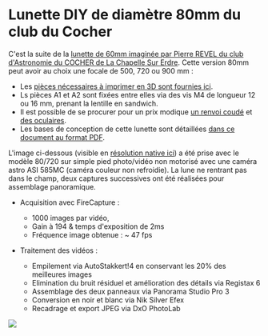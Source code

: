 # Lunette DIY de diamètre 80mm du club du Cocher

C'est la suite de la  [lunette de 60mm imaginée par Pierre REVEL du club d'Astronomie du COCHER de La Chapelle Sur Erdre](https://www.le-cocher.org/articles.php?pg=art184). Cette version 80mm peut avoir au choix une focale de 500, 720 ou 900 mm :
- Les [pièces nécessaires à imprimer en 3D sont fournies ici](./3D-Print-Components/).
- Ls pièces A1 et A2 sont fixées entre elles via des vis M4 de longueur 12 ou 16 mm, prenant la lentille en sandwich.
- Il est possible de se procurer pour un prix modique [un renvoi coudé](https://fr.aliexpress.com/item/1005005786284500.html) et [des oculaires](https://fr.aliexpress.com/item/32788041500.html).
- Les bases de conception de cette lunette sont détaillées [dans ce document au format PDF](./CDC_Lunette_80.pdf).

L'image ci-dessous (visible en [résolution native ici](https://raw.githubusercontent.com/LeCocherAstro/3D_models/refs/heads/main/DIY%20PVC-based%20telescope%20(ø80)/2025-02-10-Moon_Panox2.jpg)) a été prise avec le modèle 80/720 sur simple pied photo/vidéo non motorisé avec une caméra astro ASI 585MC (caméra couleur non refroidie). La lune ne rentrant pas dans le champ, deux captures successives ont été réalisées pour assemblage panoramique.

* Acquisition avec FireCapture : 
  * 1000 images par vidéo, 
  * Gain à 194 & temps d'exposition de 2ms
  * Fréquence image obtenue : ~ 47 fps

* Traitement des vidéos :
  * Empilement via AutoStakkert!4 en conservant les 20% des meilleures images
  * Elimination du bruit résiduel et amélioration des détails via Registax 6
  * Assemblage des deux panneaux via Panorama Studio Pro 3
  * Conversion en noir et blanc via Nik Silver Efex
  * Recadrage et export JPEG via DxO PhotoLab

![](2025-02-10-Moon_Panox2_Preview.png)